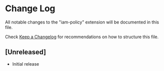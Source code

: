 # Change Log

All notable changes to the "iam-policy" extension will be documented in this file.

Check [Keep a Changelog](http://keepachangelog.com/) for recommendations on how to structure this file.

## [Unreleased]

- Initial release